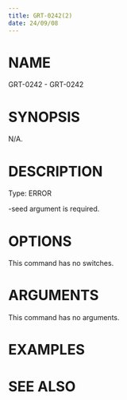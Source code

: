 ```yaml
---
title: GRT-0242(2)
date: 24/09/08
---
```


# NAME

GRT-0242 - GRT-0242

# SYNOPSIS

N/A.

# DESCRIPTION

Type: ERROR

-seed argument is required.

# OPTIONS

This command has no switches.

# ARGUMENTS

This command has no arguments.

# EXAMPLES

# SEE ALSO
